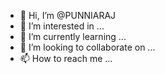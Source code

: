 - 👋 Hi, I’m @PUNNIARAJ
- 👀 I’m interested in ...
- 🌱 I’m currently learning ...
- 💞️ I’m looking to collaborate on ...
- 📫 How to reach me ...

<!---
PUNNIARAJ/PUNNIARAJ is a ✨ special ✨ repository because its `README.md` (this file) appears on your GitHub profile.
You can click the Preview link to take a look at your changes.
--->
